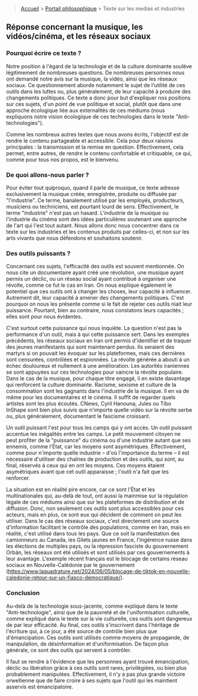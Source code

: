 > [Accueil](../../) > [Portail philosophique](../) > Texte sur les medias et industries

## Réponse concernant la musique, les vidéos/cinéma, et les réseaux sociaux

### Pourquoi écrire ce texte ?

Notre position à l'égard de la technologie et de la culture dominante soulève légitimement de nombreuses questions. De nombreuses personnes nous ont demandé notre avis sur la musique, la vidéo, ainsi que les réseaux sociaux. Ce questionnement aborde notamment le sujet de l'utilité de ces outils dans les luttes ou, plus généralement, de leur capacité à produire des changements politiques. Ce texte a donc pour but d'expliquer nos positions sur ces sujets, d'un point de vue politique et social, plutôt que dans une approche écologique liée aux externalités de ces médiums (nous expliquons notre vision écologique de ces technologies dans le texte "Anti-technologies").

Comme les nombreux autres textes que nous avons écrits, l'objectif est de rendre le contenu partageable et accessible. Cela pour deux raisons principales : la transmission et la remise en question. Effectivement, cela permet, entre autres, de rendre le contenu confortable et critiquable, ce qui, comme pour tous nos propos, est le bienvenu.

### De quoi allons-nous parler ?

Pour éviter tout quiproquo, quand il parle de musique, ce texte adresse exclusivement la musique créée, enregistrée, produite ou diffusée par "l'industrie". Ce terme, banalement utilisé par les employés, producteurs, musiciens ou techniciens, est pourtant lourd de sens. Effectivement, le terme "industrie" n'est pas un hasard. L'industrie de la musique ou l'industrie du cinéma sont des idées particulières soutenant une approche de l'art qui l'est tout autant. Nous allons donc nous concentrer dans ce texte sur les industries et les contenus produits par celles-ci, et non sur les arts vivants que nous défendons et souhaitons soutenir.

### Des outils puissants ?

Concernant ces sujets, l'efficacité des outils est souvent mentionnée. On nous cite un documentaire ayant créé une révolution, une musique ayant permis un déclic, ou un réseau social ayant contribué à organiser une révolte, comme ce fut le cas en Iran. On nous explique également le potentiel que ces outils ont à changer les choses, leur capacité à influencer. Autrement dit, leur capacité à amener des changements politiques. C'est pourquoi on nous les présente comme si le fait de rejeter ces outils niait leur puissance. Pourtant, bien au contraire, nous constatons leurs capacités ; elles sont pour nous évidentes.

C'est surtout cette puissance qui nous inquiète. La question n'est pas la performance d'un outil, mais à qui cette puissance sert. Dans les exemples précédents, les réseaux sociaux en Iran ont permis d'identifier et de traquer des jeunes manifestants qui sont maintenant pendus. Ils seraient des martyrs si on pouvait les évoquer sur les plateformes, mais ces dernières sont censurées, contrôlées et espionnées. La révolte générée a abouti à un échec douloureux et nullement à une amélioration. Les autorités iraniennes se sont appuyées sur ces technologies pour vaincre la révolte populaire. Dans le cas de la musique, pour chaque titre engagé, il en existe davantage qui renforcent la culture dominante. Racisme, sexisme et culture de la consommation sont les gagnants dans l'industrie de la musique. Il en va de même pour les documentaires et le cinéma. Il suffit de regarder quels artistes sont les plus écoutés. CNews, Cyril Hanouna, Jules ou Tibo InShape sont bien plus suivis que n'importe quelle vidéo sur la révolte serbe ou, plus généralement, documentant le fascisme croissant.

Un outil puissant l'est pour tous les camps qui y ont accès. Un outil puissant accentue les inégalités entre les camps. Le petit mouvement citoyen ne peut profiter de la "puissance" du cinéma ou d'une industrie autant que ses ennemis, comme l'État, car les moyens sont asymétriques. Effectivement, comme pour n'importe quelle industrie – d'où l'importance du terme – il est nécessaire d'utiliser des chaînes de production et des outils, qui sont, au final, réservés à ceux qui en ont les moyens. Ces moyens étaient asymétriques avant que cet outil apparaisse ; l'outil n'a fait que les renforcer.

La situation est en réalité pire encore, car ce sont l'État et les multinationales qui, au-delà de tout, ont aussi la mainmise sur la régulation légale de ces médiums ainsi que sur les plateformes de distribution et de diffusion. Donc, non seulement ces outils sont plus accessibles pour ces acteurs, mais en plus, ce sont eux qui décident de comment on peut les utiliser. Dans le cas des réseaux sociaux, c'est directement une source d'information facilitant le contrôle des populations, comme en Iran, mais en réalité, c'est utilisé dans tous les pays. Que ce soit la manifestation des camionneurs au Canada, les Gilets jaunes en France, l'ingérence russe dans les élections de multiples pays, ou la répression fasciste du gouvernement Orbán, les réseaux ont été utilisés et sont utilisés par ces gouvernements à leur avantage. L'exemple récent français est le blocage de certains réseau sociaux en Nouvelle-Calédonie par le gouvernement (https://www.laquadrature.net/2024/06/05/blocage-de-tiktok-en-nouvelle-caledonie-retour-sur-un-fiasco-democratique/).

### Conclusion

Au-delà de la technologie sous-jacente, comme expliqué dans le texte "Anti-technologie", ainsi que de la pauvreté et de l'uniformisation culturelle, comme expliqué dans le texte sur la vie culturelle, ces outils sont dangereux de par leur efficacité. Au final, ces outils s'inscrivent dans l'héritage de l'écriture qui, à ce jour, a été source de contrôle bien plus que d'émancipation. Ces outils sont utilisés comme moyens de propagande, de manipulation, de désinformation et d'uniformisation. De façon plus générale, ce sont des outils qui servent à contrôler.

Il faut se rendre à l'évidence que les personnes ayant trouvé émancipation, déclic ou libération grâce à ces outils sont rares, privilégiées, ou bien plus probablement manipulées. Effectivement, il n'y a pas plus grande victoire orwellienne que de faire croire à ses sujets que l'outil qui les maintient asservis est émancipatoire.